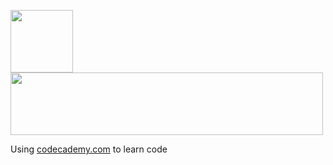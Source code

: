 <img src="https://user-images.githubusercontent.com/86320001/161747356-28836245-1924-4e1d-bb76-aebd9febaf2c.png" 
     width="100" 
     height="100" /><img src="https://user-images.githubusercontent.com/86320001/161747752-138880e3-7cfe-4798-8770-1ea25cb7d63d.png" 
     width="500" 
     height="100" />
     
Using [codecademy.com](https://www.codecademy.com) to learn code
     
